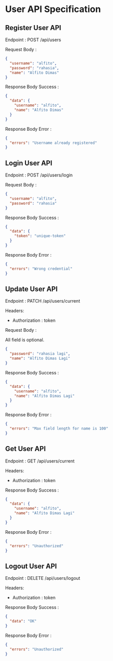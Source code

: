 # User API Specification

## Register User API

Endpoint : POST /api/users

Request Body :

```json
{
  "username": "alfito",
  "password": "rahasia",
  "name": "Alfito Dimas"
}
```

Response Body Success :

```json
{
  "data": {
    "username": "alfito",
    "name": "Alfito Dimas"
  }
}
```

Response Body Error :

```json
{
  "errors": "Username already registered"
}
```

## Login User API

Endpoint : POST /api/users/login

Request Body :

```json
{
  "username": "alfito",
  "password": "rahasia"
}
```

Response Body Success :

```json
{
  "data": {
    "token": "unique-token"
  }
}
```

Response Body Error :

```json
{
  "errors": "Wrong credential"
}
```

## Update User API

Endpoint : PATCH /api/users/current

Headers:

- Authorization : token

Request Body :

All field is optional.

```json
{
  "password": "rahasia lagi",
  "name": "Alfito Dimas Lagi"
}
```

Response Body Success :

```json
{
  "data": {
    "username": "alfito",
    "name": "Alfito Dimas Lagi"
  }
}
```

Response Body Error :

```json
{
  "errors": "Max field length for name is 100"
}
```

## Get User API

Endpoint : GET /api/users/current

Headers:

- Authorization : token

Response Body Success :

```json
{
  "data": {
    "username": "alfito",
    "name": "Alfito Dimas Lagi"
  }
}
```

Response Body Error :

```json
{
  "errors": "Unauthorized"
}
```

## Logout User API

Endpoint : DELETE /api/users/logout

Headers:

- Authorization : token

Response Body Success :

```json
{
  "data": "OK"
}
```

Response Body Error :

```json
{
  "errors": "Unauthorized"
}
```
